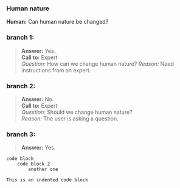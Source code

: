 ### Human nature
**Human:** Can human nature be changed?
### branch 1:
>**Answer:** Yes.<br>
>**Call to:** Expert<br>
>    _Question:_ How can we change human nature? _Reason:_ Need instructions from an expert.<br>
### branch 2:
>**Answer:** No.<br>
>**Call to:** Expert<br>
>_Question:_ Should we change human nature?<br>
>_Reason:_ The user is asking a question.<br>
### branch 3:
>**Answer:** Yes.<br>
```
code block
    code block 2
        another one
```
    This is an indented code block
